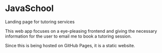 # JavaSchool
Landing page for tutoring services

This web app focuses on a eye-pleasing frontend and giving the necessary information for the user to email me to book a tutoring session. 

Since this is being hosted on GitHub Pages, it is a static website.

